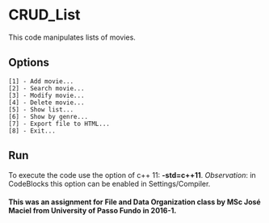 # CRUD_List

This code manipulates lists of movies. 

## Options

```
[1] - Add movie...
[2] - Search movie...
[3] - Modify movie...
[4] - Delete movie...
[5] - Show list...
[6] - Show by genre...
[7] - Export file to HTML...
[8] - Exit...
```

## Run

To execute the code use the option of c++ 11: **-std=c++11**. 
*Observation*: in CodeBlocks this option can be enabled in Settings/Compiler.


#### This was an assignment for File and Data Organization class by MSc José Maciel from University of Passo Fundo in 2016-1.
